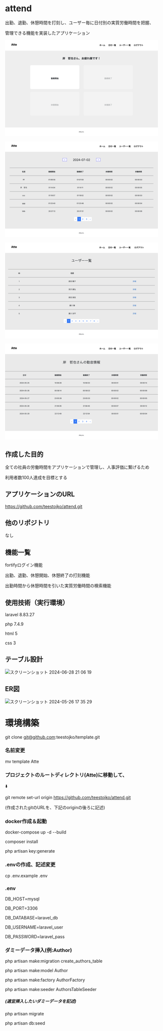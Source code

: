 # attend
出勤、退勤、休憩時間を打刻し、ユーザー毎に日付別の実質労働時間を把握、

管理できる機能を実装したアプリケーション
<!-- ![alt text](image.png) -->
![alt text](image-1.png)

![alt text](image-2.png)

![alt text](image-3.png)

![alt text](image-4.png)

## 作成した目的
全ての社員の労働時間をアプリケーションで管理し、人事評価に繋げるため

利用者数100人達成を目標とする

## アプリケーションのURL
https://github.com/teestojko/attend.git

## 他のリポジトリ
なし

## 機能一覧
fortifyログイン機能

出勤、退勤、休憩開始、休憩終了の打刻機能

出勤時間から休憩時間を引いた実質労働時間の検索機能

## 使用技術（実行環境）
laravel 8.83.27

php 7.4.9

html 5

css 3

## テーブル設計

<img width="496" alt="スクリーンショット 2024-06-28 21 06 19" src="https://github.com/teestojko/attend/assets/158604040/f4d6ff69-fe5c-4fe0-92b5-01ddabc6096d">


## ER図

<img width="663" alt="スクリーンショット 2024-05-26 17 35 29" src="https://github.com/teestojko/attend/assets/158604040/c5f238cd-c0f1-4a67-8042-3de0c995ba83">



# 環境構築

git clone git@github.com:teestojko/template.git

### 名前変更

mv template Atte

### プロジェクトのルートディレクトリ(Atte)に移動して、

⬇️

git remote set-url origin https://github.com/teestojko/attend.git

(作成されたgitのURLを、下記のoriginの後ろに記述)

### docker作成＆起動

docker-compose up -d --build

composer install

php artisan key:generate



### .envの作成、記述変更

cp .env.example .env



### .env

DB_HOST=mysql

DB_PORT=3306

DB_DATABASE=laravel_db

DB_USERNAME=laravel_user

DB_PASSWORD=laravel_pass



### ダミーデータ挿入(例:Author)

php artisan make:migration create_authors_table

php artisan make:model Author

php artisan make:factory AuthorFactory

php artisan make:seeder AuthorsTableSeeder



##### (適宜挿入したいダミーデータを記述)

php artisan migrate

php artisan db:seed
